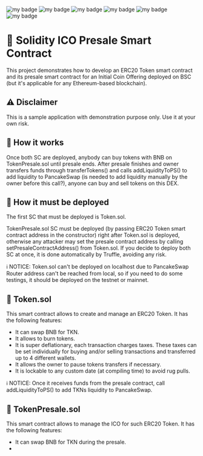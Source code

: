 ![my badge](https://badgen.net/badge/license/MIT/green) ![my badge](https://badgen.net/badge/version/v0.0.1/green) ![my badge](https://badgen.net/badge/icon/v8.5.5/green?icon=npm&label) ![my badge](https://badgen.net/badge/nodejs/v16.15.0/green) ![my badge](https://badgen.net/badge/truffle/v5.5.9/green) ![my badge](https://badgen.net/badge/solidity-compiler/v0.8.13/green)

# 🔖 Solidity ICO Presale Smart Contract

This project demonstrates how to develop an ERC20 Token smart contract and its presale smart contract for an Initial Coin Offering deployed on BSC (but it's applicable for any Ethereum-based blockchain).

## ⚠ Disclaimer

This is a sample application with demonstration purpose only. Use it at your own risk.

## 📖 How it works

Once both SC are deployed, anybody can buy tokens with BNB on TokenPresale.sol until presale ends. After presale finishes and owner transfers funds through transferTokens() and calls addLiquidityToPS() to add liquidity to PancakeSwap (is needed to add liquidity manually by the owner before this call?), anyone can buy and sell tokens on this DEX.

## 🔧 How it must be deployed

The first SC that must be deployed is Token.sol.

TokenPresale.sol SC must be deployed (by passing ERC20 Token smart contract address in the constructor) right after Token.sol is deployed, otherwise any attacker may set the presale contract address by calling setPresaleContractAddress() from Token.sol.
If you decide to deploy both SC at once, it is done automatically by Truffle, avoiding any risk.

ℹ NOTICE: Token.sol can't be deployed on localhost due to PancakeSwap Router address can't be reached from local, so if you need to do some testings, it should be deployed on the testnet or mainnet.

## 📄 Token.sol

This smart contract allows to create and manage an ERC20 Token. It has the following features:

*   It can swap BNB for TKN.
*   It allows to burn tokens.
*   It is super deflationary, each transaction charges taxes. These taxes can be set individually for buying and/or selling transactions and transferred up to 4 different wallets.
*   It allows the owner to pause tokens transfers if necessary.
*   It is lockable to any custom date (at compiling time) to avoid rug pulls.

ℹ NOTICE: Once it receives funds from the presale contract, call addLiquidityToPS() to add TKNs liquidity to PancakeSwap.

## 📄 TokenPresale.sol

This smart contract allows to manage the ICO for such ERC20 Token. It has the following features:

*   It can swap BNB for TKN during the presale.
*   
